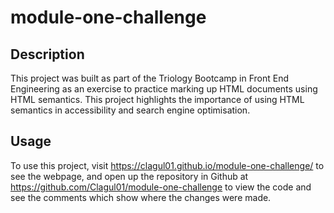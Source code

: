 # module-one-challenge

## Description

This project was built as part of the Triology Bootcamp in Front End Engineering as an exercise to practice marking up HTML documents using HTML semantics.
This project highlights the importance of using HTML semantics in accessibility and search engine optimisation.

## Usage

To use this project, visit https://clagul01.github.io/module-one-challenge/ to see the webpage, and open up the repository in Github at https://github.com/Clagul01/module-one-challenge to view the code and see the comments which show where the changes were made.
